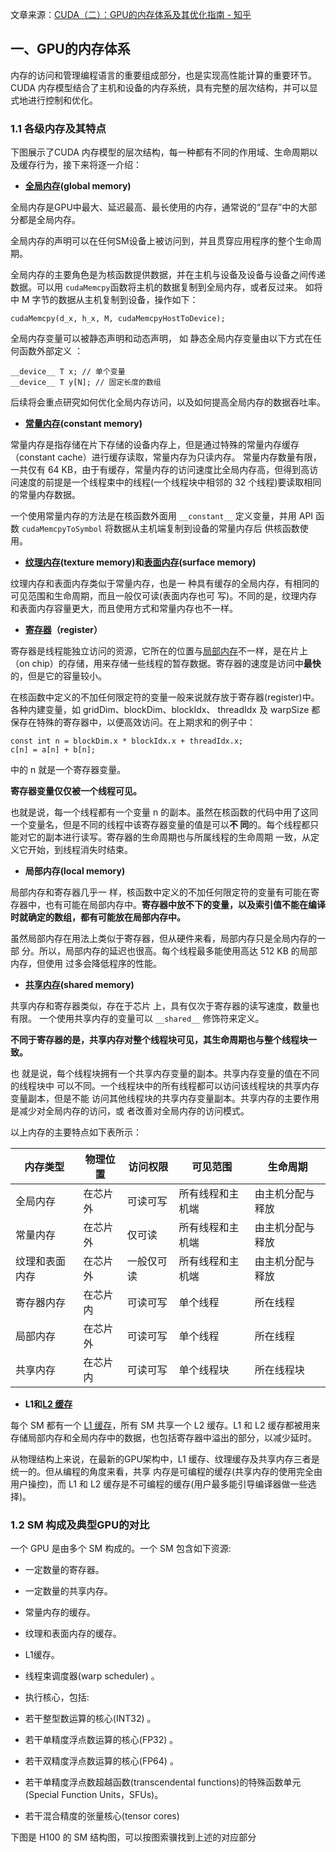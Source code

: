 文章来源：[CUDA（二）：GPU的内存体系及其优化指南 - 知乎](https://zhuanlan.zhihu.com/p/654027980)

## 一、GPU的内存体系

内存的访问和管理编程语言的重要组成部分，也是实现高性能计算的重要环节。CUDA 内存模型结合了主机和设备的内存系统，具有完整的层次结构，并可以显式地进行控制和优化。

### 1.1 各级内存及其特点

下图展示了CUDA 内存模型的层次结构，每一种都有不同的作用域、生命周期以及缓存行为，接下来将逐一介绍：

- **[全局内存](https://zhida.zhihu.com/search?content_id=233468171&content_type=Article&match_order=1&q=%E5%85%A8%E5%B1%80%E5%86%85%E5%AD%98&zhida_source=entity)(global memory)**

全局内存是GPU中最大、延迟最高、最长使用的内存，通常说的“显存”中的大部分都是全局内存。

全局内存的声明可以在任何SM设备上被访问到，并且贯穿应用程序的整个生命周期。

全局内存的主要角色是为核函数提供数据，并在主机与设备及设备与设备之间传递数据。可以用 `cudaMemcpy`函数将主机的数据复制到全局内存，或者反过来。 如将中 M 字节的数据从主机复制到设备，操作如下：

```text
cudaMemcpy(d_x, h_x, M, cudaMemcpyHostToDevice);
```

全局内存变量可以被静态声明和动态声明， 如 静态全局内存变量由以下方式在任何函数外部定义 ：

```text
__device__ T x; // 单个变量 
__device__ T y[N]; // 固定长度的数组
```

后续将会重点研究如何优化全局内存访问，以及如何提高全局内存的数据吞吐率。

- **[常量内存](https://zhida.zhihu.com/search?content_id=233468171&content_type=Article&match_order=1&q=%E5%B8%B8%E9%87%8F%E5%86%85%E5%AD%98&zhida_source=entity)(constant memory)**

常量内存是指存储在片下存储的设备内存上，但是通过特殊的常量内存缓存（constant cache）进行缓存读取，常量内存为只读内存。 常量内存数量有限，一共仅有 64 KB，由于有缓存，常量内存的访问速度比全局内存高，但得到高访问速度的前提是一个线程束中的线程(一个线程块中相邻的 32 个线程)要读取相同的常量内存数据。

一个使用常量内存的方法是在核函数外面用 `__constant__` 定义变量，并用 API 函数 `cudaMemcpyToSymbol` 将数据从主机端复制到设备的常量内存后 供核函数使用。

- **[纹理内存](https://zhida.zhihu.com/search?content_id=233468171&content_type=Article&match_order=1&q=%E7%BA%B9%E7%90%86%E5%86%85%E5%AD%98&zhida_source=entity)(texture memory)和[表面内存](https://zhida.zhihu.com/search?content_id=233468171&content_type=Article&match_order=1&q=%E8%A1%A8%E9%9D%A2%E5%86%85%E5%AD%98&zhida_source=entity)(surface memory)**

纹理内存和表面内存类似于常量内存，也是一 种具有缓存的全局内存，有相同的可见范围和生命周期，而且一般仅可读(表面内存也可 写)。不同的是，纹理内存和表面内存容量更大，而且使用方式和常量内存也不一样。

- **[寄存器](https://zhida.zhihu.com/search?content_id=233468171&content_type=Article&match_order=1&q=%E5%AF%84%E5%AD%98%E5%99%A8&zhida_source=entity)（register）**

寄存器是线程能独立访问的资源，它所在的位置与[局部内存](https://zhida.zhihu.com/search?content_id=233468171&content_type=Article&match_order=1&q=%E5%B1%80%E9%83%A8%E5%86%85%E5%AD%98&zhida_source=entity)不一样，是在片上（on chip）的存储，用来存储一些线程的暂存数据。寄存器的速度是访问中**最快**的，但是它的容量较小。

在核函数中定义的不加任何限定符的变量一般来说就存放于寄存器(register)中。 各种内建变量，如 gridDim、blockDim、blockIdx、 threadIdx 及 warpSize 都保存在特殊的寄存器中，以便高效访问。在上期求和的例子中：

```cuda
const int n = blockDim.x * blockIdx.x + threadIdx.x;
c[n] = a[n] + b[n];
```

中的 n 就是一个寄存器变量。 

**寄存器变量仅仅被一个线程可见。**

也就是说，每一个线程都有一个变量 n 的副本。虽然在核函数的代码中用了这同一个变量名，但是不同的线程中该寄存器变量的值是可以**不 同**的。每个线程都只能对它的副本进行读写。寄存器的生命周期也与所属线程的生命周期 一致，从定义它开始，到线程消失时结束。

- **局部内存(local memory)**

局部内存和寄存器几乎一 样，核函数中定义的不加任何限定符的变量有可能在寄存器中，也有可能在局部内存中。**寄存器中放不下的变量，以及索引值不能在编译时就确定的数组，都有可能放在局部内存中。**

虽然局部内存在用法上类似于寄存器，但从硬件来看，局部内存只是全局内存的一部 分。所以，局部内存的延迟也很高。每个线程最多能使用高达 512 KB 的局部内存，但使用 过多会降低程序的性能。

- **[共享内存](https://zhida.zhihu.com/search?content_id=233468171&content_type=Article&match_order=1&q=%E5%85%B1%E4%BA%AB%E5%86%85%E5%AD%98&zhida_source=entity)(shared memory)**

共享内存和寄存器类似，存在于芯片 上，具有仅次于寄存器的读写速度，数量也有限。 一个使用共享内存的变量可以 `__shared__` 修饰符来定义。

**不同于寄存器的是，共享内存对整个线程块可见，其生命周期也与整个线程块一致。**

也 就是说，每个线程块拥有一个共享内存变量的副本。共享内存变量的值在不同的线程块中 可以不同。一个线程块中的所有线程都可以访问该线程块的共享内存变量副本，但是不能 访问其他线程块的共享内存变量副本。共享内存的主要作用是减少对全局内存的访问，或 者改善对全局内存的访问模式。

以上内存的主要特点如下表所示：

| 内存类型       | 物理位置 | 访问权限 | 可见范围         | 生命周期             |
|----------------|----------|----------|------------------|----------------------|
| 全局内存       | 在芯片外 | 可读可写 | 所有线程和主机端 | 由主机分配与释放     |
| 常量内存       | 在芯片外 | 仅可读   | 所有线程和主机端 | 由主机分配与释放     |
| 纹理和表面内存 | 在芯片外 | 一般仅可读 | 所有线程和主机端 | 由主机分配与释放     |
| 寄存器内存     | 在芯片内 | 可读可写 | 单个线程         | 所在线程             |
| 局部内存       | 在芯片外 | 可读可写 | 单个线程         | 所在线程             |
| 共享内存       | 在芯片内 | 可读可写 | 单个线程块       | 所在线程块           |

- **L1和[L2 缓存](https://zhida.zhihu.com/search?content_id=233468171&content_type=Article&match_order=1&q=L2+%E7%BC%93%E5%AD%98&zhida_source=entity)**

每个 SM 都有一个 [L1 缓存](https://zhida.zhihu.com/search?content_id=233468171&content_type=Article&match_order=1&q=L1+%E7%BC%93%E5%AD%98&zhida_source=entity)，所有 SM 共享一个 L2 缓存。L1 和 L2 缓存都被用来存储局部内存和全局内存中的数据，也包括寄存器中溢出的部分，以减少延时。

从物理结构上来说，在最新的GPU架构中，L1 缓存、纹理缓存及共享内存三者是统一的。但从编程的角度来看，共享 内存是可编程的缓存(共享内存的使用完全由用户操控)，而 L1 和 L2 缓存是不可编程的缓存(用户最多能引导编译器做一些选择)。

### 1.2 SM 构成及典型GPU的对比

一个 GPU 是由多个 SM 构成的。一个 SM 包含如下资源:

- 一定数量的寄存器。
- 一定数量的共享内存。
- 常量内存的缓存。
- 纹理和表面内存的缓存。
- L1缓存。
- 线程束调度器(warp scheduler) 。
- 执行核心，包括:

- 若干整型数运算的核心(INT32) 。
- 若干单精度浮点数运算的核心(FP32) 。
- 若干双精度浮点数运算的核心(FP64) 。
- 若干单精度浮点数超越函数(transcendental functions)的特殊函数单元(Special Function Units，SFUs)。
- 若干混合精度的张量核心(tensor cores)

下图是 H100 的 SM 结构图，可以按图索骥找到上述的对应部分